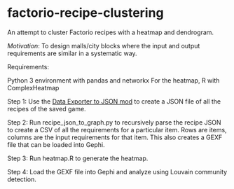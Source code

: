 # factorio-recipe-clustering

An attempt to cluster Factorio recipes with a heatmap and dendrogram. 

*Motivation*: To design malls/city blocks where the input and output requirements are similar in a systematic way. 

Requirements: 

Python 3 environment with pandas and networkx
For the heatmap, R with ComplexHeatmap

Step 1: Use the [Data Exporter to JSON mod](https://mods.factorio.com/mod/recipelister) to create a JSON file of all the recipes of the saved game. 

Step 2: Run recipe_json_to_graph.py to recursively parse the recipe JSON to create a CSV of all the requirements for a particular item. Rows are items, columns are the input requirements for that item. This also creates a GEXF file that can be loaded into Gephi. 

Step 3: Run heatmap.R to generate the heatmap. 

Step 4: Load the GEXF file into Gephi and analyze using Louvain community detection. 

